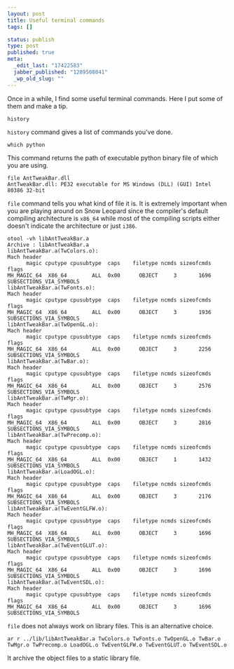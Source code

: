 ```yaml
--- 
layout: post
title: Useful terminal commands
tags: []

status: publish
type: post
published: true
meta: 
  _edit_last: "17422583"
  jabber_published: "1289508041"
  _wp_old_slug: ""
---
```

Once in a while, I find some useful terminal commands. Here I put some of them and make a tip.

    history

`history` command gives a list of commands you've done.

    which python

This command returns the path of executable python binary file of which you are using.

    file AntTweakBar.dll 
    AntTweakBar.dll: PE32 executable for MS Windows (DLL) (GUI) Intel 80386 32-bit

`file` command tells you what kind of file it is. It is extremely important when you are playing around on Snow Leopard since the compiler's default compiling architecture is `x86_64` while most of the compiling scripts either doesn't indicate the architecture or just `i386`.

    otool -vh libAntTweakBar.a 
    Archive : libAntTweakBar.a
    libAntTweakBar.a(TwColors.o):
    Mach header
          magic cputype cpusubtype  caps    filetype ncmds sizeofcmds      flags
    MH_MAGIC_64  X86_64        ALL  0x00      OBJECT     3       1696 SUBSECTIONS_VIA_SYMBOLS
    libAntTweakBar.a(TwFonts.o):
    Mach header
          magic cputype cpusubtype  caps    filetype ncmds sizeofcmds      flags
    MH_MAGIC_64  X86_64        ALL  0x00      OBJECT     3       1936 SUBSECTIONS_VIA_SYMBOLS
    libAntTweakBar.a(TwOpenGL.o):
    Mach header
          magic cputype cpusubtype  caps    filetype ncmds sizeofcmds      flags
    MH_MAGIC_64  X86_64        ALL  0x00      OBJECT     3       2256 SUBSECTIONS_VIA_SYMBOLS
    libAntTweakBar.a(TwBar.o):
    Mach header
          magic cputype cpusubtype  caps    filetype ncmds sizeofcmds      flags
    MH_MAGIC_64  X86_64        ALL  0x00      OBJECT     3       2576 SUBSECTIONS_VIA_SYMBOLS
    libAntTweakBar.a(TwMgr.o):
    Mach header
          magic cputype cpusubtype  caps    filetype ncmds sizeofcmds      flags
    MH_MAGIC_64  X86_64        ALL  0x00      OBJECT     3       2816 SUBSECTIONS_VIA_SYMBOLS
    libAntTweakBar.a(TwPrecomp.o):
    Mach header
          magic cputype cpusubtype  caps    filetype ncmds sizeofcmds      flags
    MH_MAGIC_64  X86_64        ALL  0x00      OBJECT     1       1432 SUBSECTIONS_VIA_SYMBOLS
    libAntTweakBar.a(LoadOGL.o):
    Mach header
          magic cputype cpusubtype  caps    filetype ncmds sizeofcmds      flags
    MH_MAGIC_64  X86_64        ALL  0x00      OBJECT     3       2176 SUBSECTIONS_VIA_SYMBOLS
    libAntTweakBar.a(TwEventGLFW.o):
    Mach header
          magic cputype cpusubtype  caps    filetype ncmds sizeofcmds      flags
    MH_MAGIC_64  X86_64        ALL  0x00      OBJECT     3       1696 SUBSECTIONS_VIA_SYMBOLS
    libAntTweakBar.a(TwEventGLUT.o):
    Mach header
          magic cputype cpusubtype  caps    filetype ncmds sizeofcmds      flags
    MH_MAGIC_64  X86_64        ALL  0x00      OBJECT     3       1696 SUBSECTIONS_VIA_SYMBOLS
    libAntTweakBar.a(TwEventSDL.o):
    Mach header
          magic cputype cpusubtype  caps    filetype ncmds sizeofcmds      flags
    MH_MAGIC_64  X86_64        ALL  0x00      OBJECT     3       1696 SUBSECTIONS_VIA_SYMBOLS

`file` does not always work on library files. This is an alternative choice.

    ar r ../lib/libAntTweakBar.a TwColors.o TwFonts.o TwOpenGL.o TwBar.o TwMgr.o TwPrecomp.o LoadOGL.o TwEventGLFW.o TwEventGLUT.o TwEventSDL.o

It archive the object files to a static library file.
